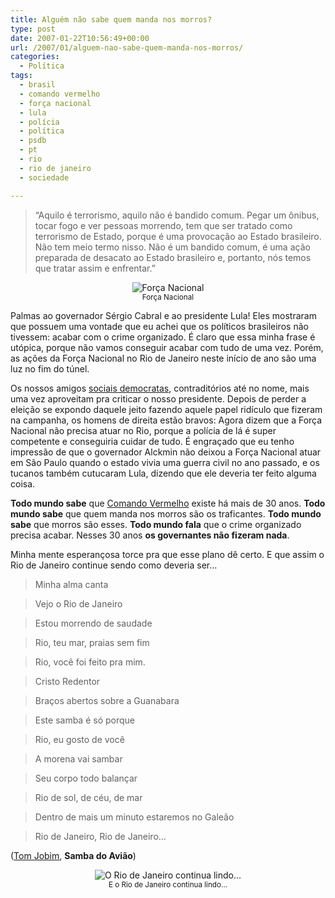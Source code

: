```yaml
---
title: Alguém não sabe quem manda nos morros?
type: post
date: 2007-01-22T10:56:49+00:00
url: /2007/01/alguem-nao-sabe-quem-manda-nos-morros/
categories:
  - Política
tags:
  - brasil
  - comando vermelho
  - força nacional
  - lula
  - polícia
  - política
  - psdb
  - pt
  - rio
  - rio de janeiro
  - sociedade

---
```

> “Aquilo é terrorismo, aquilo não é bandido comum. Pegar um ônibus, tocar fogo e ver pessoas morrendo, tem que ser tratado como terrorismo de Estado, porque é uma provocação ao Estado brasileiro. Não tem meio termo nisso. Não é um bandido comum, é uma ação preparada de desacato ao Estado brasileiro e, portanto, nós temos que tratar assim e enfrentar.”

<p style="text-align:center;">
  <img src="https://i2.wp.com/tiagomadeira.com/wp-content/uploads/2007/01/foto5505.jpg?w=604" alt="Força Nacional" data-recalc-dims="1" /><br /><small>Força Nacional</small>
</p>

Palmas ao governador Sérgio Cabral e ao presidente Lula! Eles mostraram que possuem uma vontade que eu achei que os políticos brasileiros não tivessem: acabar com o crime organizado. É claro que essa minha frase é utópica, porque não vamos conseguir acabar com tudo de uma vez. Porém, as ações da Força Nacional no Rio de Janeiro neste início de ano são uma luz no fim do túnel.

Os nossos amigos [sociais democratas][1], contraditórios até no nome, mais uma vez aproveitam pra criticar o nosso presidente. Depois de perder a eleição se expondo daquele jeito fazendo aquele papel ridículo que fizeram na campanha, os homens de direita estão bravos: Agora dizem que a Força Nacional não precisa atuar no Rio, porque a polícia de lá é super competente e conseguiria cuidar de tudo. É engraçado que eu tenho impressão de que o governador Alckmin não deixou a Força Nacional atuar em São Paulo quando o estado vivia uma guerra civil no ano passado, e os tucanos também cutucaram Lula, dizendo que ele deveria ter feito alguma coisa.

**Todo mundo sabe** que [Comando Vermelho][2] existe há mais de 30 anos. **Todo mundo sabe** que quem manda nos morros são os traficantes. **Todo mundo sabe** que morros são esses. **Todo mundo fala** que o crime organizado precisa acabar. Nesses 30 anos **os governantes não fizeram nada**.

Minha mente esperançosa torce pra que esse plano dê certo. E que assim o Rio de Janeiro continue sendo como deveria ser…

> Minha alma canta

> Vejo o Rio de Janeiro

> Estou morrendo de saudade

> Rio, teu mar, praias sem fim

> Rio, você foi feito pra mim.

> Cristo Redentor

> Braços abertos sobre a Guanabara

> Este samba é só porque

> Rio, eu gosto de você

> A morena vai sambar

> Seu corpo todo balançar

> Rio de sol, de céu, de mar

> Dentro de mais um minuto estaremos no Galeão

> Rio de Janeiro, Rio de Janeiro…

([Tom Jobim][3], **Samba do Avião**)

<p style="text-align:center;">
  <img src="https://i1.wp.com/tiagomadeira.com/wp-content/uploads/2007/01/rio.jpg?w=604" alt="O Rio de Janeiro continua lindo..." data-recalc-dims="1" /><br /><small>E o Rio de Janeiro continua lindo…</small>
</p>

 [1]: http://pt.wikipedia.org/wiki/Partido_da_Social_Democracia_Brasileira
 [2]: http://pt.wikipedia.org/wiki/Comando_Vermelho
 [3]: http://pt.wikipedia.org/wiki/Tom_Jobim
